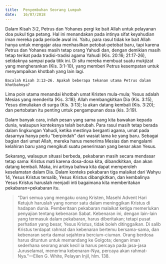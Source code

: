 ```yaml
---
title:  Penyembuhan Seorang Lumpuh
date:   16/07/2018
---
```


Dalam Kisah 3:2, Petrus dan Yohanes pergi ke bait Allah untuk pelayanan doa pukul tiga petang. Hal ini menandakan pada intinya sifat keyahudian iman mereka pada periode awal ini. Yaitu, para rasul tidak ke bait Allah hanya untuk mengajar atau menhasilkan petobat-petobat baru, tapi karena Petrus dan Yohanes masih tetap orang Yahudi dan, dengan demikian masih tetap terikat pada tradisi-tradisi agama Yahudi (Kis. 20:16; 21:17-26), setidaknya sampai pada titik ini. Di situ mereka membuat suatu mukjizat yang mengherankan (Kis. 3:1-10), yang memberi Petrus kesempatan untuk menyampaikan khotbah yang lain lagi.
 
`Bacalah Kisah 3:12–26. Apakah beberapa tekanan utama Petrus dalam khotbahnya?`

Lima poin utama menandai khotbah umat Kristen mula-mula; Yesus adalah Mesias yang menderita (Kis. 3:18); Allah membangkitkan Dia (Kis. 3:15), Yesus dimuliakan di surga (Kis. 3:13); Ia akan datang kembali (Kis. 3:20); dan pertobatan itu penting untuk pengampunan dosa (kis. 3:19).

Dalam banyak cara, inilah pesan yang sama yang kita bawakan kepada dunia, walaupun konteksnya telah berubah. Para rasul masih tetap berada dalam lingkungan Yahudi, ketika mestinya berganti agama, umat pada dasarnya hanya perlu "berpindah" dari wasiat lama ke yang baru. Sebagai bagian dari umat Allah, mereka harus menerima Mesias dan mengalami kelahiran baru yang mengikuti suatu penerimaan yang benar akan Yesus.

Sekarang, walaupun situasi berbeda, pekabaran masih secara mendasar tetap sama: Kristus mati karena dosa-dosa kita, dibandkitkan, dan akan datang kembali. Maka, ini artinya bahwa kita dapat memperoleh keselamatan dalam Dia. Dalam konteks pekabaran tiga malaikat dari Wahyu 14, Yesus Kristus tersalib, Yesus Kristus dibangkitkan, dan kembalinya Yesus Kristus haruslah menjadi inti bagaimana kita memberitakan pekabaran=pekabaran itu.

> <p></p>
> “Dari semua yang mengaku orang Kristen, Masehi Advent Hari Ketujuh haruslah yang nomor satu dalam meninggikan Kristus di hadapan dunia. Pemberitaan pekabaran malaikat ketiga memerlukan penyajian tentang kebenaran Sabat. Kebenaran ini, dengan lain-lain yang termasuk dalam pekabaran, harus diberitakan; tetapi pusat perhatian yang besar, Yesus Kristus, tidak boleh ditinggalkan. Di salib Kristus terdapat rahmat dan kebenaran bertemu bersama-sama, dan kebenaran serta damai sejahtera bercium-ciuman. Orang berdosa harus dituntun untuk memandang ke Golgota; dengan iman sederhana seorang anak kecil ia harus percaya pada jasa-jasa Juruselamat, menerima kebenaran-Nya, percaya akan rahmat-Nya.”—Ellen G. White, Pelayan Injil, hlm. 138.
